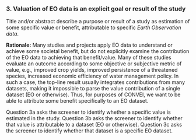 ### 3. Valuation of EO data is an explicit goal or result of the study

Title and/or abstract describe a purpose or result of a study as estimation of some specific value or benefit, attributable to specific *Earth Observation data*.  

**Rationale:** Many studies and projects apply EO data to understand or achieve some societal benefit, but do not explicitly examine the contribution of the EO data to achieving that benefit/value.  Many of these studies evaluate an outcome according to some objective or subjective metric of value, e.g., improved crop yields, improved persistence of a threatened species, increased economic efficiency of water management policy.  In such a case, the top-line result usually integrates contributions from many datasets, making it impossible to parse the value contribution of a single dataset (EO or otherwise).  Thus, for purposes of CONVEI, we want to be able to attribute some benefit specifically to an EO dataset.

Question 3a asks the screener to identify whether a specific value is estimated in the study.  Question 3b asks the screener to identify whether that value is attributable to a dataset (EO or otherwise).  Question 3c asks the screener to identify whether that dataset is a specific EO dataset.
